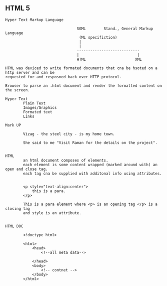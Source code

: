HTML 5
---------------------------------------------------------------------------------------------

    Hyper Text Markup Language

                                    SGML        Stand., General Markup Language
                                     (ML specifiction)
                                     |
                                     |
                                    ----------------------------
                                    |                          |
                                    HTML                      XML

    HTML was deviced to write formated documents that cna be hsoted on a http server and can be
    requested for and resposned back over HTTP protocol.

    Browser to parse an .html document and render the formatted content on the screen.

    Hyper Text
            Plain Text
            Images/Graphics
            Formated text
            Links

    Mark UP

            Vizag - the steel city - is my home town.

            She said to me "Visit Raman for the details on the project".


    HTML
            an html document composes of elements.
            each element is some content wrapped (marked around with) an open and close tag.
            each tag cna be supplied with additonal info using attributes.


            <p style="text-align:center">
                this is a para.
            </p> 

            This is a para element where <p> is an opening tag </p> is a closing tag
            and style is an attribute.


    HTML DOC

            <!doctype html>

            <html>
                <head>
                    <!--all meta data-->

                </head>
                <body>
                    <!-- contnet -->
                </body>
            </html>

    



